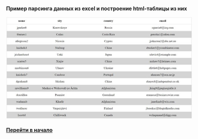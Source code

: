 **Пример парсинга данных из excel и построение html-таблицы из них**

![](./parsing-csv.jpg "parsing-csv")


#### [Перейти в начало](https://github.com/tsvetkovpro/sources)
